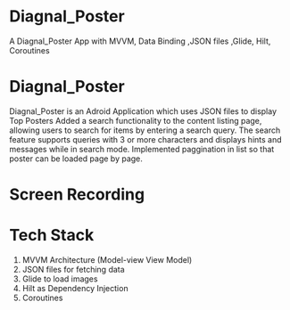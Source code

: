 # Diagnal_Poster
A Diagnal_Poster App with MVVM, Data Binding ,JSON files ,Glide, Hilt, Coroutines

# Diagnal_Poster

Diagnal_Poster is an Adroid Application which uses JSON files  to display Top Posters
Added a search functionality to the content listing page, allowing users to search for items by entering a search query. 
The search feature supports queries with 3 or more characters and displays hints and messages while in search mode.
Implemented paggination in list so that poster can be loaded page by page. 

# Screen Recording



# Tech Stack

1) MVVM Architecture (Model-view View Model)
2) JSON files for fetching data
3) Glide to load images
4) Hilt as Dependency Injection
5) Coroutines



